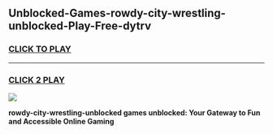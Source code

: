 
## Unblocked-Games-rowdy-city-wrestling-unblocked-Play-Free-dytrv
<h3>
<a href="https://premium76.site?title=rowdy-city-wrestling-unblocked&ref=19M">CLICK TO PLAY</a></h3>
<hr>

<h3>
<a href="https://premium76.site?title=rowdy-city-wrestling-unblocked&ref=19M">CLICK 2 PLAY</a>
  
</h3>

<a href="https://premium76.site?title=rowdy-city-wrestling-unblocked&ref=19M"><img src="https://clearcache.store/games.png"></a>


**rowdy-city-wrestling-unblocked games unblocked: Your Gateway to Fun and Accessible Online Gaming**
